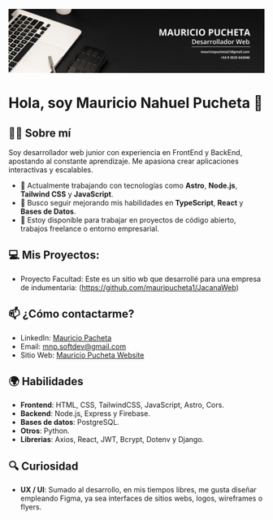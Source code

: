 ![Banner Mauricio Pucheta](https://github.com/mauripucheta1/mauripucheta1/raw/main/banner.png)

# Hola, soy Mauricio Nahuel Pucheta 👋

## 👨‍💻 Sobre mí
Soy desarrollador web junior con experiencia en FrontEnd y BackEnd, apostando al constante aprendizaje. Me apasiona crear aplicaciones interactivas y escalables.

- 🚀 Actualmente trabajando con tecnologías como **Astro**, **Node.js**, **Tailwind CSS** y **JavaScript**.
- 🌱 Busco seguir mejorando mis habilidades en **TypeScript**, **React** y **Bases de Datos**.
- 💬 Estoy disponible para trabajar en proyectos de código abierto, trabajos freelance o entorno empresarial.
  
## 💻 Mis Proyectos:
- Proyecto Facultad: Este es un sitio wb que desarrollé para una empresa de indumentaria: (https://github.com/mauripucheta1/JacanaWeb)
  
## 📫 ¿Cómo contactarme?
- LinkedIn: [Mauricio Pacheta](https://www.linkedin.com/in/mauriciopucheta20)
- Email: [mnp.softdev@gmail.com](mailto:mnp.softdev@gmail.com)
- Sitio Web: [Mauricio Pucheta Website](https://portfoliomauriciopucheta.netlify.app/)

## 🌍 Habilidades
- **Frontend**: HTML, CSS, TailwindCSS, JavaScript, Astro, Cors.
- **Backend**: Node.js, Express y Firebase.
- **Bases de datos**: PostgreSQL.
- **Otros**: Python.
- **Librerias**: Axios, React, JWT, Bcrypt, Dotenv y Django.

 ## 🔍 Curiosidad
 - **UX / UI**: Sumado al desarrollo, en mis tiempos libres, me gusta diseñar empleando Figma, ya sea interfaces de sitios webs, logos, wireframes o flyers.
